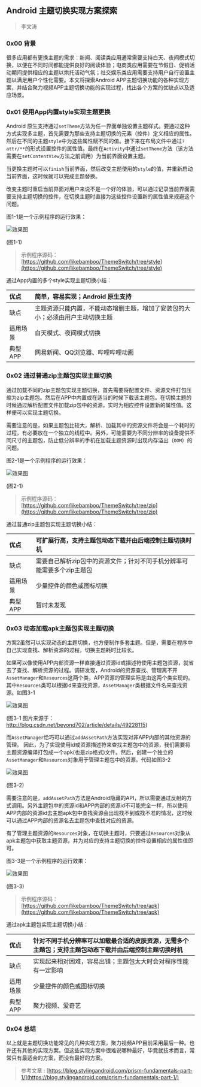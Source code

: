 ## Android 主题切换实现方案探索

> 李文涛

### 0x00 背景
很多应用都有更换主题的需求：新闻、阅读类应用通常需要支持白天、夜间模式切换，以便在不同时间都能提供良好的阅读体验；电商类应用需要在节假日、促销活动期间提供相应的主题以烘托活动气氛；社交娱乐类应用需要支持用户自行设置主题以满足用户个性化需要。本文将探索Android APP主题切换功能的各种实现方案，并结合聚力视频APP主题切换功能的实现过程，找出各个方案的优缺点以及适应场景。

### 0x01 使用App内置style实现主题更换
Android 原生支持通过`setTheme`方法为任一界面单独设置主题样式。要通过这种方式实现多主题，首先需要为那些支持主题切换的元素（控件）定义相应的属性。然后在不同的主题`style`中为这些属性赋不同的值。接下来在布局文件中通过`?attr/**`的形式设置控件的属性值。最终在`Activity`中通过`setTheme`方法（该方法需要在`setContentView`方法之前调用）为当前界面设置主题。

当更换主题时可以`finish`当前界面，然后改变主题使用的`style`的值，并重新启动当前界面，这时候就可以完成主题替换。

改变主题时重启当前界面对用户来说不是一个好的体验，可以通过记录当前界面需要支持主题切换的控件，在切换主题时直接为这些控件设置新的属性值来规避这个问题。

图1-1是一个示例程序的运行效果：

![效果图](http://120.24.93.248/images/pptv/theme-switch-style.gif)

(图1-1)

> 示例程序源码： [https://github.com/likebamboo/ThemeSwitch/tree/style](https://github.com/likebamboo/ThemeSwitch/tree/style)

通过App内置的多个style实现主题切换小结：

| 优点 | 简单，容易实现；Android 原生支持 |
|:----- |:------ |
| 缺点   | 主题资源只能内置，不能动态增删主题，增加了安装包的大小；必须由用户主动切换主题 |
| 适用场景 | 白天模式、夜间模式切换 |
| 典型APP | 网易新闻、QQ浏览器、哔哩哔哩动画 |

### 0x02 通过普通zip主题包实现主题切换
通过加载不同的zip主题包实现主题切换，首先需要将配置文件、资源文件打包压缩为zip主题包。然后在APP中内置或在适当的时候下载该主题包。在切换主题的时候通过解析配置文件加载zip包中的资源，实时为相应控件设置新的属性值。这样便可以实现主题切换。

需要注意的是，如果主题包比较大，解析、加载其中的资源文件将会是一个耗时的过程，有必要放在一个独立的线程中。另外，可能需要为不同分辨率的设备提供不同尺寸的主题包，防止低分辨率的手机在加载主题资源时出现内存溢出（`OOM`）的问题。

图2-1是一个示例程序的运行效果：

![效果图](http://120.24.93.248/images/pptv/theme-switch-zip.gif)

(图2-1)

> 示例程序源码： [https://github.com/likebamboo/ThemeSwitch/tree/zip](https://github.com/likebamboo/ThemeSwitch/tree/zip)

通过普通zip主题包实现主题切换小结：

| 优点  | 可扩展行高，支持主题包动态下载并由后端控制主题切换时机 |
|:----- |:------- |
| 缺点   | 需要自己解析zip包中的资源文件；针对不同手机分辨率可能需要多个zip主题包 |
| 适用场景 | 少量控件的颜色或图标切换 |
| 典型APP | 暂时未发现 |

### 0x03 动态加载apk主题包实现主题切换
方案2虽然可以实现动态的主题切换，也方便制作多套主题。但是，需要在程序中自己实现查找、解析资源的过程，切换主题耗时比较长。

如果可以像使用APP内部资源一样直接通过资源id或描述符使用主题包资源，就省去了查找、解析资源的过程。调研发现，Android的资源查找、管理离不开`AssetManager`和`Resources`这两个类，APP资源的管理实际是由这两个类实现的。其中`Resources`类可以根据id来查找资源，`AssetManager`类根据文件名来查找资源。如图3-1

![效果图](http://120.24.93.248/images/pptv/theme-switch-resources.png)

(图3-1 图片来源于：http://blog.csdn.net/beyond702/article/details/49228115)

而`AssetManager`恰巧可以通过`addAssetPath`方法实现对非APP内部的其他资源的管理。
因此，为了实现使用id或资源描述符来查找主题包中的资源，我们需要将主题资源编译打包成一个apk(也是zip格式)文件。然后，创建一个独立的`AssetManager`和`Resources`对象用于管理主题包中的资源。代码如图3-2

![效果图](http://120.24.93.248/images/pptv/theme-switch-get-resources.png)

(图3-2)

需要注意的是，`addAssetPath`方法是Android隐藏的API，所以需要通过反射的方式调用。另外主题包中的资源id和APP内部的资源id不可能完全一样，所以使用APP内部的资源id去主题apk包中查找资源会出现找不到或找不准的情况，这时候可以通过APP内部的资源名去主题包中查找对应的资源。

有了管理主题资源的`Resources`对象，在切换主题时，只要通过`Resources`对象从apk主题包中获取主题资源，并为对应的支持主题切换的控件设置相应的属性值即可。

图3-3是一个示例程序的运行效果：

![效果图](http://120.24.93.248/images/pptv/theme-switch-apk.gif)

(图3-3)

> 示例程序源码： [https://github.com/likebamboo/ThemeSwitch/tree/apk](https://github.com/likebamboo/ThemeSwitch/tree/apk)

通过apk主题包实现主题切换小结：

| 优点 | 针对不同手机分辨率可以加载最合适的皮肤资源，无需多个主题包；支持主题包动态下载并由后端控制主题切换时机 |
|:----- | :------- |
| 缺点   | 实现起来相对困难，容易出错；主题包太大时会对程序性能有一定影响 |
| 适用场景 | 少量控件的颜色或图标切换 |
| 典型APP | 聚力视频、爱奇艺 |

### 0x04 总结
以上就是主题切换功能常见的几种实现方案，聚力视频APP目前采用最后一种。也许还有其他的实现方案。但这些实现方案中很难说哪种最好，毕竟就技术而言，常常只有最适合的方案，而没有最好的方案。

> 参考文章 :
> [https://blog.stylingandroid.com/prism-fundamentals-part-1/](https://blog.stylingandroid.com/prism-fundamentals-part-1/)
